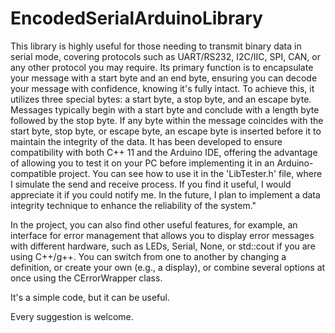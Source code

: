 # EncodedSerialArduinoLibrary
This library is highly useful for those needing to transmit binary data in serial mode, covering protocols such as UART/RS232, I2C/IIC, SPI, CAN, or any other protocol you may require. Its primary function is to encapsulate your message with a start byte and an end byte, ensuring you can decode your message with confidence, knowing it's fully intact. To achieve this, it utilizes three special bytes: a start byte, a stop byte, and an escape byte. Messages typically begin with a start byte and conclude with a length byte followed by the stop byte. If any byte within the message coincides with the start byte, stop byte, or escape byte, an escape byte is inserted before it to maintain the integrity of the data.
It has been developed to ensure compatibility with both C++ 11 and the Arduino IDE, offering the advantage of allowing you to test it on your PC before implementing it in an Arduino-compatible project.
You can see how to use it in the 'LibTester.h' file, where I simulate the send and receive process.
If you find it useful, I would appreciate it if you could notify me.
In the future, I plan to implement a data integrity technique to enhance the reliability of the system."

In the project, you can also find other useful features, for example, an interface for error management that allows you to display error messages with different hardware, such as LEDs, Serial, None, or std::cout if you are using C++/g++. You can switch from one to another by changing a definition, or create your own (e.g., a display), or combine several options at once using the CErrorWrapper class.

It's a simple code, but it can be useful.

Every suggestion is welcome.
